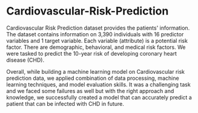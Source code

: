 # Cardiovascular-Risk-Prediction


Cardiovascular Risk Prediction dataset provides the patients' information. The dataset contains information on 3,390 individuals with 16 predictor variables and 1 target variable. Each variable (attribute) is a potential risk factor. There are demographic, behavioral, and medical risk factors. We were tasked to predict the 10-year risk of developing coronary heart disease (CHD).

Overall, while building a machine learning model on Cardiovascular risk prediction data, we applied combination of data processing, machine learning techniques, and model evaluation skills. It was a challenging task and we faced some failures as well but with the right approach and knowledge, we successfully created a model that can accurately predict a patient that can be infected with CHD in future.
